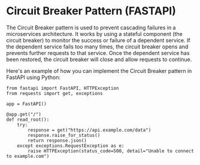 <!-- @format -->

# Circuit Breaker Pattern (FASTAPI)

The Circuit Breaker pattern is used to prevent cascading failures in a microservices architecture. It works by using a stateful component (the circuit breaker) to monitor the success or failure of a dependent service. If the dependent service fails too many times, the circuit breaker opens and prevents further requests to that service. Once the dependent service has been restored, the circuit breaker will close and allow requests to continue.

Here's an example of how you can implement the Circuit Breaker pattern in FastAPI using Python:

```
from fastapi import FastAPI, HTTPException
from requests import get, exceptions

app = FastAPI()

@app.get("/")
def read_root():
    try:
        response = get("https://api.example.com/data")
        response.raise_for_status()
        return response.json()
    except exceptions.RequestException as e:
        raise HTTPException(status_code=500, detail="Unable to connect to example.com")
```
